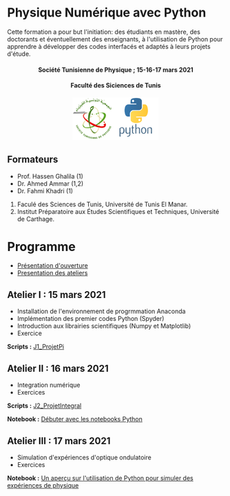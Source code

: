 # Physique Numérique avec Python

Cette formation a pour but l'initiation: des étudiants en mastère, des doctorants et éventuellement des enseignants, à l'utilisation de Python pour apprendre à développer des codes interfacés et adaptés à leurs projets d'étude. 

<center><h4>Société Tunisienne de Physique ; 15-16-17  mars 2021</h4></center>
<center><h4>Faculté des Siciences de Tunis</h4></center>
 <center>
 <img src="logo_python.png" width="200"
     height="100">
</center>

## Formateurs

* Prof. Hassen Ghalila (1)
* Dr. Ahmed Ammar (1,2)
* Dr. Fahmi Khadri (1)

1. Faculé des Sciences de Tunis, Université de Tunis El Manar.
2. Institut Préparatoire aux Études Scientifiques et Techniques, Université de Carthage.

# Programme
* [Présentation d'ouverture](https://github.com/astrax/PhysNum2021/blob/main/presentations/Ecole_PhysNum_21.pdf)
* [Presentation des ateliers](https://github.com/astrax/PhysNum2021/blob/main/presentations/main.pdf)

## Atelier I : 15 mars 2021

* Installation de l'environnement de progrmmation Anaconda
* Implémentation des premier codes Python (Spyder)
* Introduction aux librairies scientifiques (Numpy et Matplotlib)
* Exercice

**Scripts :** [J1_ProjetPi](https://github.com/astrax/PhysNum2021/tree/main/J1_ProjetPi)

## Atelier II : 16 mars 2021

* Integration numérique
* Exercices

**Scripts :** [J2_ProjetIntegral](https://github.com/astrax/PhysNum2021/tree/main/J2_ProjetIntegral)

**Notebook :** [Débuter avec les notebooks Python](https://colab.research.google.com/github/astrax/PhysNum2021/blob/main/J2_Notebook_sinc/ProjetSinc.ipynb)

## Atelier III : 17 mars 2021

* Simulation d'expériences d'optique ondulatoire
* Exercices

**Notebook :** [Un aperçu sur l'utilisation de Python pour simuler des expériences de physique](https://colab.research.google.com/github/astrax/PhysNum2021/blob/main/J3_ProjetOptique/optique.ipynb)

